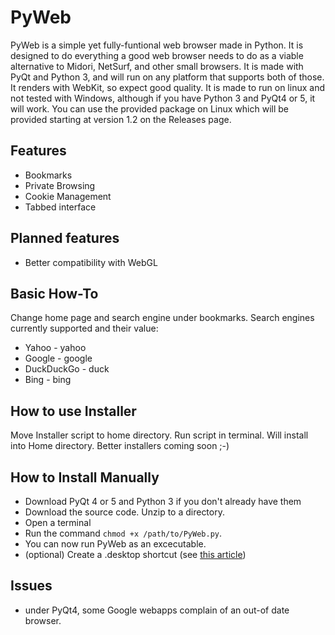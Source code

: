 # PyWeb
PyWeb is a simple yet fully-funtional web browser made in Python. It is designed to do everything a good web browser needs to do as a viable alternative to Midori, NetSurf, and other small browsers. It is made with PyQt and Python 3, and will run on any platform that supports both of those. It renders with WebKit, so expect good quality. It is made to run on linux and not tested with Windows, although if you have Python 3 and PyQt4 or 5, it will work. You can use the provided package on Linux which will be provided starting at version 1.2 on the Releases page.

## Features
- Bookmarks
- Private Browsing
- Cookie Management
- Tabbed interface

## Planned features
- Better compatibility with WebGL

## Basic How-To
Change home page and search engine under bookmarks. Search engines currently supported and their value:
* Yahoo - yahoo
* Google - google
* DuckDuckGo - duck
* Bing - bing

## How to use Installer
Move Installer script to home directory. Run script in terminal. Will install into Home directory. Better installers coming soon ;-)

## How to Install Manually
- Download PyQt 4 or 5 and Python 3 if you don't already have them
- Download the source code. Unzip to a directory.
- Open a terminal
- Run the command `chmod +x /path/to/PyWeb.py`.
- You can now run PyWeb as an excecutable.
- (optional) Create a .desktop shortcut (see [this article](https://linuxcritic.wordpress.com/2010/04/07/anatomy-of-a-desktop-file/))

## Issues
- under PyQt4, some Google webapps complain of an out-of date browser.
